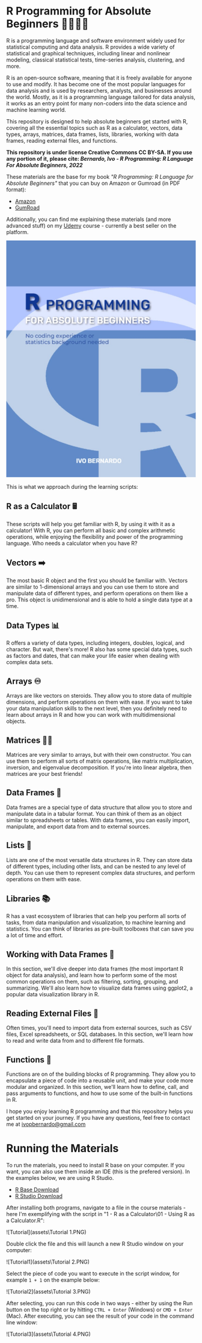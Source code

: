 # R Programming for Absolute Beginners 👨‍🎓👩‍🎓

R is a programming language and software environment widely used for statistical computing and data analysis.  R provides a wide variety of statistical and graphical techniques, including linear and nonlinear modeling, classical statistical tests, time-series analysis, clustering, and more.

R is an open-source software, meaning that it is freely available for anyone to use and modify. It has become one of the most popular languages for data analysis and is used by researchers, analysts, and businesses around the world. Mostly, as it is a programming language tailored for data analysis, it works as an entry point for many non-coders into the data science and machine learning world.

This repository is designed to help absolute beginners get started with R, covering all the essential topics such as R as a calculator, vectors, data types, arrays, matrices, data frames, lists, libraries, working with data frames, reading external files, and functions.

**This repository is under license Creative Commons CC BY-SA. If you use any portion of it, please cite: *Bernardo, Ivo - R Programming: R Language For Absolute Beginners, 2022*** 

These materials are the base for my book *"R Programming: R Language for Absolute Beginners"* that you can buy on Amazon or Gumroad (in PDF format): 

- [Amazon](https://www.amazon.com/Programming-Language-Absolute-Beginners/dp/B0BQ94N9L7)
- [GumRoad](https://ivopbernardo.gumroad.com/l/rlanguagebeginners)

Additionally, you can find me explaining these materials (and more advanced stuff) on my [Udemy](https://www.udemy.com/course/r-for-absolute-beginners/?referralCode=F839A741D06F0200F312) course - currently a best seller on the platform.

![R Language](assets\440b1e66804e59bf801b9d37ead168e86cae0339b0853ad67da867825ed59c1b.jfif)

This is what we approach during the learning scripts:

## R as a Calculator 🖩
These scripts will help you get familiar with R, by using it with it as a calculator! With R, you can perform all basic and complex arithmetic operations, while enjoying the flexibility and power of the programming language. Who needs a calculator when you have R?

## Vectors ➡️
The most basic R object and the first you should be familiar with. Vectors are similar to 1-dimensional arrays and you can use them to store and manipulate data of different types, and perform operations on them like a pro. This object is unidimensional and is able to hold a single data type at a time.

## Data Types 📊
R offers a variety of data types, including integers, doubles, logical, and character. But wait, there's more! R also has some special data types, such as factors and dates, that can make your life easier when dealing with complex data sets.

## Arrays ♾️
Arrays are like vectors on steroids. They allow you to store data of multiple dimensions, and perform operations on them with ease. If you want to take your data manipulation skills to the next level, then you definitely need to learn about arrays in R and how you can work with multidimensional objects.

## Matrices 👩‍💻
Matrices are very similar to arrays, but with their own constructor. You can use them to perform all sorts of matrix operations, like matrix multiplication, inversion, and eigenvalue decomposition. If you're into linear algebra, then matrices are your best friends!

## Data Frames 📙
Data frames are a special type of data structure that allow you to store and manipulate data in a tabular format. You can think of them as an object similar to spreadsheets or tables. With data frames, you can easily import, manipulate, and export data from and to external sources.

## Lists 📜
Lists are one of the most versatile data structures in R. They can store data of different types, including other lists, and can be nested to any level of depth. You can use them to represent complex data structures, and perform operations on them with ease.

## Libraries 📚
R has a vast ecosystem of libraries that can help you perform all sorts of tasks, from data manipulation and visualization, to machine learning and statistics. You can think of libraries as pre-built toolboxes that can save you a lot of time and effort.

## Working with Data Frames 📙
In this section, we'll dive deeper into data frames (the most important R object for data analysis), and learn how to perform some of the most common operations on them, such as filtering, sorting, grouping, and summarizing. We'll also learn how to visualize data frames using ggplot2, a popular data visualization library in R.

## Reading External Files 📂
Often times, you'll need to import data from external sources, such as CSV files, Excel spreadsheets, or SQL databases. In this section, we'll learn how to read and write data from and to different file formats.

## Functions 🧩
Functions are on of the building blocks of R programming. They allow you to encapsulate a piece of code into a reusable unit, and make your code more modular and organized. In this section, we'll learn how to define, call, and pass arguments to functions, and how to use some of the built-in functions in R.

I hope you enjoy learning R programming and that this repository helps you get started on your journey. If you have any questions, feel free to contact me at ivopbernardo@gmail.com

# Running the Materials

To run the materials, you need to install R base on your computer. If you want, you can also use them inside an IDE (this is the prefered version). In the examples below, we are using R Studio.

- [R Base Download](https://cran.r-project.org/bin/windows/base/)
- [R Studio Download](https://posit.co/download/rstudio-desktop/)

After installing both programs, navigate to a file in the course materials - here I'm exemplifying with the script in "1 - R as a Calculator\01 - Using R as a Calculator.R":

![Tutorial](assets\Tutorial 1.PNG)

Double click the file and this will launch a new R Studio window on your computer:

![Tutorial1](assets\Tutorial 2.PNG)

Select the piece of code you want to execute in the script window, for example `1 + 1` on the example below:

![Tutorial2](assets\Tutorial 3.PNG)

After selecting, you can run this code in two ways - either by using the Run button on the top right or by hitting `CTRL + Enter` (Windows) or `CMD + Enter` (Mac). After executing, you can see the result of your code in the command line window: 

![Tutorial3](assets\Tutorial 4.PNG)




